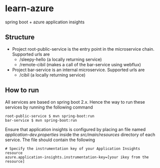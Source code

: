 # learn-azure

spring boot + azure application insights

## Structure

* Project root-public-service is the entry point in the microservice chain. Supported urls are
  * /sleepy-hello (a locally returning service)
  * /remote-cibil (makes a call of the bar-service using webflux)
* Project bar-service is an internal microservice. Supported urls are
  * /cibil (a locally returning service)
  
## How to run
All services are based on spring boot 2.x. Hence the way to run these services by running the following
command
```
root-public-service $ mvn spring-boot:run
bar-service $ mvn spring-boot:run
```   

Ensure that application insights is configured by placing an file named *application-dev.properties* inside
the *src/main/resources* directory of each service. The file should contain the following
```
# Specify the instrumentation key of your Application Insights resource
azure.application-insights.instrumentation-key=[your ikey from the resource]
```
